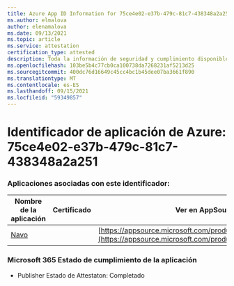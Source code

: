 ```yaml
---
title: Azure App ID Information for 75ce4e02-e37b-479c-81c7-438348a2a251
ms.author: elmalova
author: elenamalova
ms.date: 09/13/2021
ms.topic: article
ms.service: attestation
certification_type: attested
description: Toda la información de seguridad y cumplimiento disponible para 75ce4e02-e37b-479c-81c7-438348a2a251.
ms.openlocfilehash: 103be5b4c77cb0ca100738da7268231af5213d25
ms.sourcegitcommit: 400dc76d16649c45cc4bc1b45dee07ba3661f890
ms.translationtype: MT
ms.contentlocale: es-ES
ms.lasthandoff: 09/15/2021
ms.locfileid: "59349857"
---
```

# <a name="azure-app-id-75ce4e02-e37b-479c-81c7-438348a2a251"></a>Identificador de aplicación de Azure: 75ce4e02-e37b-479c-81c7-438348a2a251


### <a name="apps-associated-with-this-id"></a>Aplicaciones asociadas con este identificador:
| **Nombre de la aplicación** | **Certificado** | **Ver en AppSource** |
|--------------|---------------|-----------------------|
| [Navo](https://docs.microsoft.com/microsoft-365-app-certification/forward/WA200001047) |  | [https://appsource.microsoft.com/product/office/WA200001047](https://appsource.microsoft.com/product/office/WA200001047) |

### <a name="microsoft-365-app-compliance-status"></a>Microsoft 365 Estado de cumplimiento de la aplicación
- Publisher Estado de Attestaton: Completado

